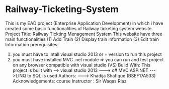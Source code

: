 # Railway-Ticketing-System
This is my EAD project (Enterprise Application Development) in which i have created some basic functionalities of Railway ticketing system website.
Project Title: Railway Tickting Menagement System
This website have three main functionalities (1) Add Train (2) Display train information (3) Edit train Information
prerequisites:
1. you must have to intall visual studio 2013 or + version to run this project
2. you must have installed MVC .net module
 => you can run and test project on any browser compatible with visual studio (VS)
Build With: This project is built with
--> visual studio 2013
---> c# MVC ASP.NET
--->LINQ to SQL is used
Authors:
---> Khadija Shafique (BSEF17A533)
Acknowledgements:
course Instructor : Sir Waqas Riaz
